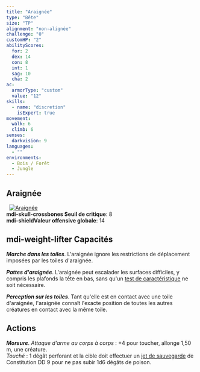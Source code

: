 ```yaml
---
title: "Araignée"
type: "Bête"
size: "TP"
alignment: "non-alignée"
challenge: "0"
customHP: "2"
abilityScores:
  for: 2
  dex: 14
  con: 8
  int: 1
  sag: 10
  cha: 2
ac:
  armorType: "custom"
  value: "12"
skills:
  - name: "discretion"
    isExpert: true
movement:
  walk: 6
  climb: 6
senses:
  darkvision: 9
languages:
  - ""
environments:
  - Bois / Forêt
  - Jungle
---
```

## Araignée
&nbsp;
[![Araignée](https://www.douaratil.fr/illustrations/bete/araignee300.jpeg)](https://www.douaratil.fr/illustrations/bete/araignee.jpeg)  
**<v-icon>mdi-skull-crossbones</v-icon> Seuil de critique**: 8        
**<v-icon>mdi-shield</v-icon>Valeur offensive globale**: 14     
## <v-icon>mdi-weight-lifter</v-icon> Capacités
_**Marche dans les toiles**_. L'araignée ignore les restrictions de déplacement imposées par les toiles d'araignée.

_**Pattes d'araignée**_. L'araignée peut escalader les surfaces difficiles, y compris les plafonds la tête en bas, sans qu'un [test de caractéristique](/utiliser-les-caracteristiques/#tests-de-caracteristique) ne soit nécessaire.

_**Perception sur les toiles**_. Tant qu'elle est en contact avec une toile d'araignée, l'araignée connaît l'exacte position de toutes les autres créatures en contact avec la même toile.

## Actions
_**Morsure**_. _Attaque d'arme au corps à corps_ : +4 pour toucher, allonge 1,50 m, une créature.  
_Touché_ : 1 dégât perforant et la cible doit effectuer un [jet de sauvegarde](/utiliser-les-caracteristiques/#jets-de-sauvegarde) de Constitution DD 9 pour ne pas subir 1d6 dégâts de poison.
